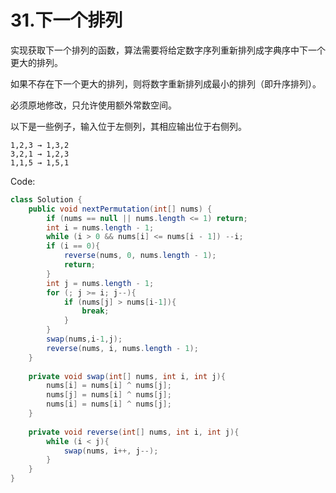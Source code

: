 # 31.下一个排列

实现获取下一个排列的函数，算法需要将给定数字序列重新排列成字典序中下一个更大的排列。

如果不存在下一个更大的排列，则将数字重新排列成最小的排列（即升序排列）。

必须原地修改，只允许使用额外常数空间。

以下是一些例子，输入位于左侧列，其相应输出位于右侧列。
```
1,2,3 → 1,3,2
3,2,1 → 1,2,3
1,1,5 → 1,5,1
```
Code:
```java
class Solution {
    public void nextPermutation(int[] nums) {
        if (nums == null || nums.length <= 1) return;
        int i = nums.length - 1;
        while (i > 0 && nums[i] <= nums[i - 1]) --i;
        if (i == 0){
            reverse(nums, 0, nums.length - 1);
            return;
        }
        int j = nums.length - 1;
        for (; j >= i; j--){
            if (nums[j] > nums[i-1]){
                break;
            }
        }
        swap(nums,i-1,j);
        reverse(nums, i, nums.length - 1);
    }
    
    private void swap(int[] nums, int i, int j){
        nums[i] = nums[i] ^ nums[j];
        nums[j] = nums[i] ^ nums[j];
        nums[i] = nums[i] ^ nums[j];
    }
    
    private void reverse(int[] nums, int i, int j){
        while (i < j){
            swap(nums, i++, j--);
        }
    }
}
```
